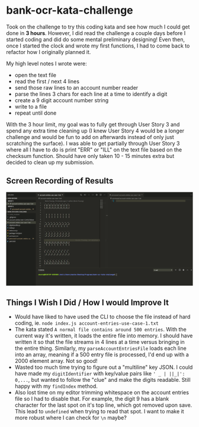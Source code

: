 # bank-ocr-kata-challenge

Took on the challenge to try this coding kata and see how much I could get done in **3 hours**. However, I did read the challenge a couple days before I started coding and did do some mental preliminary designing! Even then, once I started the clock and wrote my first functions, I had to come back to refactor how I originally planned it.

My high level notes I wrote were:

* open the text file
* read the first / next 4 lines
* send those raw lines to an account number reader
* parse the lines 3 chars for each line at a time to identify a digit
* create a 9 digit account number string
* write to a file
* repeat until done

With the 3 hour limit, my goal was to fully get through User Story 3 and spend any extra time cleaning up (I knew User Story 4 would be a longer challenge and would be fun to add on afterwards instead of only just scratching the surface). I was able to get partially through User Story 3 where all I have to do is print "ERR" or "ILL" on the text file based on the checksum function. Should have only taken 10 - 15 minutes extra but decided to clean up my submission. 

## Screen Recording of Results
![Recording of Results](bank-ocr-kata-recording.gif)

## Things I Wish I Did / How I would Improve It

* Would have liked to have used the CLI to choose the file instead of hard coding, ie. `node index.js account-entries-use-case-1.txt`
* The kata stated `A normal file contains around 500 entries`. With the current way it's written, it loads the entire file into memory. I should have written it so that the file streams in 4 lines at a time versus bringing in the entire thing. Similarly, my `parseAccountEntriesFile` loads each line into an array, meaning if a 500 entry file is processed, I'd end up with a 2000 element array. Not so good!
* Wasted too much time trying to figure out a "multiline" key JSON. I could have made my `digitIdentifier` with key/value pairs like `' _ | ||_|': 0,...`, but wanted to follow the "clue" and make the digits readable. Still happy with my `findIndex` method.
* Also lost time on my editor trimming whitespace on the account entries file so I had to disable that. For example, the digit 9 has a blank character for the last spot on it's top line, which got removed upon save. This lead to `undefined` when trying to read that spot. I want to make it more robust where I can check for `\n` maybe?
